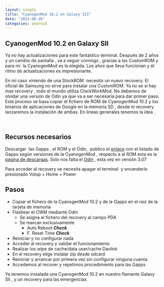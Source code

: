 ```yaml
---
layout: single
title: "CyanogenMod 10.2 en Galaxy SII"
date: "2013-08-26"
categories: android
---
```


## CyanogenMod 10.2 en Galaxy SII

Ya no hay actualizaciones para este fantástico terminal. Después de 2 años y un cambio de pantalla , va a seguir conmigo , gracias a las CustomROM y para mi  la CyanogenMod es la elegida. Los años que lleva funcionan y el ritmo de actualizaciones es impresionante.

En mi caso viniendo de una StockROM  necesito un nuevo recovery. El oficial de Samsung no sirve para instalar una CustomROM. Ya no se si hay mas recovery , todo el mundo utiliza ClockWorkMod. No debemos de olvidar una versión de Odín ya que va a ser necesaria para dar primer paso. Este proceso se basa copiar el fichero de ROM de CyanogenMod 10.2 y los binarios de aplicaciones de Google en la memoria SD , desde el recovery lanzaremos la instalación de ambas. En lineas generales tenemos la idea .

 

## Recursos necesarios

Descargar  las Gapps , el ROM y el Odín,  publico el [enlace](https://goo.im/gapps "gapps") con el listado de Gapps según versiones de la CyanogenMod , respecto a al ROM esta es la [página de descargas](https://get.cm/?device=i9100 "Cyanogen para i9100 Galaxy SII"). Solo nos falta el [Odín](https://samsung-updates.com/Odin307.zip "Odin 3.07") , esta vez en versión 3.07

Para acceder al recovery se necesita apagar el terminal  y encenderlo presionado Volup + Home + Power

## Pasos

- Copiar el fichero de la CyanogenMod 10.2 y de la Gapps en el raiz de la tarjeta de memoria
- Flashear el CWM mediante Odín
    - Se asigna el fichero del recovery al campo PDA
    - Se marcan exclusivamente
        - Auto Reboot _**Check**_
        - F. Reset Time _**Check**_
- Reiniciar y no configurar nada
- Acceder al recovery y validar el funcionamiento
- Realizar los wipe de cache/data user/cache Davlink
- En el recovery elige instalar zip desde sdcard
- Reiniciar y arrancar por primera vez sin configurar ninguna cuenta
- Accedemos al recover y repetimos procedimiento para las Gapps

Ya tenemos instalada una CyanogenMod 10.2 en nuestro flamante Galaxy SII , y un recovery para las emergencias
